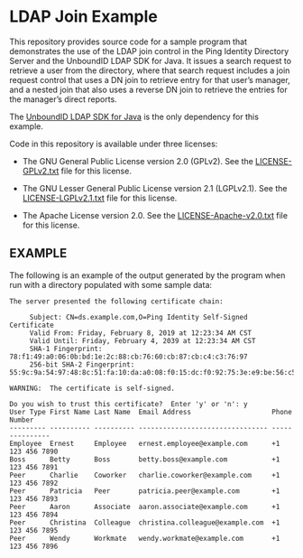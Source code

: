 # LDAP Join Example

This repository provides source code for a sample program that demonstrates the
use of the LDAP join control in the Ping Identity Directory Server and the
UnboundID LDAP SDK for Java. It issues a search request to retrieve a user from
the directory, where that search request includes a join request control that
uses a DN join to retrieve entry for that user’s manager, and a nested join
that also uses a reverse DN join to retrieve the entries for the manager’s
direct reports.

The [UnboundID LDAP SDK for Java](https://github.com/pingidentity/ldapsdk) is
the only dependency for this example.

Code in this repository is available under three licenses:

* The GNU General Public License version 2.0 (GPLv2).  See the
  [LICENSE-GPLv2.txt](LICENSE-GPLv2.txt) file for this license.

* The GNU Lesser General Public License version 2.1 (LGPLv2.1).  See the
  [LICENSE-LGPLv2.1.txt](LICENSE-LGPLv2.1.txt) file for this license.

* The Apache License version 2.0.  See the
  [LICENSE-Apache-v2.0.txt](LICENSE-Apache-v2.0.txt) file for this license.

## EXAMPLE

The following is an example of the output generated by the program when run
with a directory populated with some sample data:

    The server presented the following certificate chain:

         Subject: CN=ds.example.com,O=Ping Identity Self-Signed Certificate
         Valid From: Friday, February 8, 2019 at 12:23:34 AM CST
         Valid Until: Friday, February 4, 2039 at 12:23:34 AM CST
         SHA-1 Fingerprint: 78:f1:49:a0:06:0b:bd:1e:2c:88:cb:76:60:cb:87:cb:c4:c3:76:97
         256-bit SHA-2 Fingerprint: 55:9c:9a:54:97:48:8c:51:fa:10:da:a0:08:f0:15:dc:f0:92:75:3e:e9:be:56:c5:5c:5c:ec:d5:d4:85:15:a2

    WARNING:  The certificate is self-signed.

    Do you wish to trust this certificate?  Enter 'y' or 'n': y
    User Type First Name Last Name  Email Address                    Phone Number
    --------- ---------- ---------- -------------------------------- ---------------
    Employee  Ernest     Employee   ernest.employee@example.com      +1 123 456 7890
    Boss      Betty      Boss       betty.boss@example.com           +1 123 456 7891
    Peer      Charlie    Coworker   charlie.coworker@example.com     +1 123 456 7892
    Peer      Patricia   Peer       patricia.peer@example.com        +1 123 456 7893
    Peer      Aaron      Associate  aaron.associate@example.com      +1 123 456 7894
    Peer      Christina  Colleague  christina.colleague@example.com  +1 123 456 7895
    Peer      Wendy      Workmate   wendy.workmate@example.com       +1 123 456 7896
